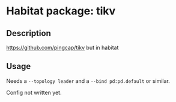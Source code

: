 # Habitat package: tikv

## Description

https://github.com/pingcap/tikv but in habitat

## Usage

Needs a `--topology leader` and a `--bind pd:pd.default` or similar.

Config not written yet.


